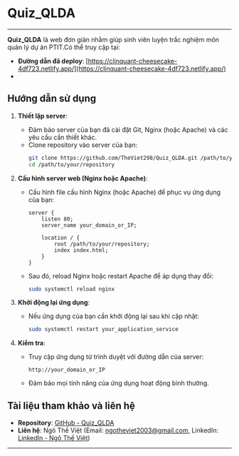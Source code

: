 

# Quiz_QLDA
---
**Quiz_QLDA** là web đơn giản nhằm giúp sinh viên luyện trắc nghiệm môn quản lý dự án  PTIT.Có thể truy cập tại:

- **Đường dẫn đã deploy**: [https://clinquant-cheesecake-4df723.netlify.app/](https://clinquant-cheesecake-4df723.netlify.app/)
- 
## Hướng dẫn sử dụng

1. **Thiết lập server**:
   - Đảm bảo server của bạn đã cài đặt Git, Nginx (hoặc Apache) và các yêu cầu cần thiết khác.
   - Clone repository vào server của bạn:
     ```bash
     git clone https://github.com/TheViet298/Quiz_QLDA.git /path/to/your/repository
     cd /path/to/your/repository
     ```

2. **Cấu hình server web (Nginx hoặc Apache)**:
   - Cấu hình file cấu hình Nginx (hoặc Apache) để phục vụ ứng dụng của bạn:
     ```nginx
     server {
         listen 80;
         server_name your_domain_or_IP;

         location / {
             root /path/to/your/repository;
             index index.html;
         }
     }
     ```
   - Sau đó, reload Nginx hoặc restart Apache để áp dụng thay đổi:
     ```bash
     sudo systemctl reload nginx
     ```

3. **Khởi động lại ứng dụng**:
   - Nếu ứng dụng của bạn cần khởi động lại sau khi cập nhật:
     ```bash
     sudo systemctl restart your_application_service
     ```

4. **Kiểm tra**:
   - Truy cập ứng dụng từ trình duyệt với đường dẫn của server:
     ```
     http://your_domain_or_IP
     ```
   - Đảm bảo mọi tính năng của ứng dụng hoạt động bình thường.

## Tài liệu tham khảo và liên hệ
- **Repository**: [GitHub - Quiz_QLDA](https://github.com/TheViet298/Quiz_QLDA)
- **Liên hệ**: Ngô Thế Việt (Email: ngotheviet2003@gmail.com, LinkedIn: [LinkedIn - Ngô Thế Việt](https://www.linkedin.com/in/th%E1%BA%BF-vi%E1%BB%87t-a35776307/?trk=opento_sprofile_details))

---
